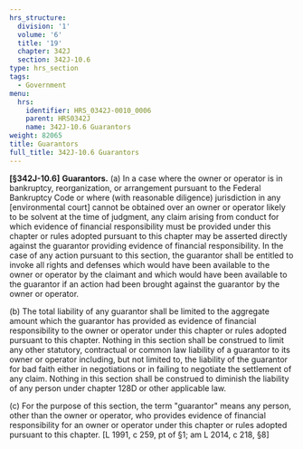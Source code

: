 ```yaml
---
hrs_structure:
  division: '1'
  volume: '6'
  title: '19'
  chapter: 342J
  section: 342J-10.6
type: hrs_section
tags:
  - Government
menu:
  hrs:
    identifier: HRS_0342J-0010_0006
    parent: HRS0342J
    name: 342J-10.6 Guarantors
weight: 82065
title: Guarantors
full_title: 342J-10.6 Guarantors
---
```

**[§342J-10.6]** **Guarantors.** (a) In a case where the owner or operator is in bankruptcy, reorganization, or arrangement pursuant to the Federal Bankruptcy Code or where (with reasonable diligence) jurisdiction in any [environmental court] cannot be obtained over an owner or operator likely to be solvent at the time of judgment, any claim arising from conduct for which evidence of financial responsibility must be provided under this chapter or rules adopted pursuant to this chapter may be asserted directly against the guarantor providing evidence of financial responsibility. In the case of any action pursuant to this section, the guarantor shall be entitled to invoke all rights and defenses which would have been available to the owner or operator by the claimant and which would have been available to the guarantor if an action had been brought against the guarantor by the owner or operator.

(b) The total liability of any guarantor shall be limited to the aggregate amount which the guarantor has provided as evidence of financial responsibility to the owner or operator under this chapter or rules adopted pursuant to this chapter. Nothing in this section shall be construed to limit any other statutory, contractual or common law liability of a guarantor to its owner or operator including, but not limited to, the liability of the guarantor for bad faith either in negotiations or in failing to negotiate the settlement of any claim. Nothing in this section shall be construed to diminish the liability of any person under chapter 128D or other applicable law.

(c) For the purpose of this section, the term "guarantor" means any person, other than the owner or operator, who provides evidence of financial responsibility for an owner or operator under this chapter or rules adopted pursuant to this chapter. [L 1991, c 259, pt of §1; am L 2014, c 218, §8]